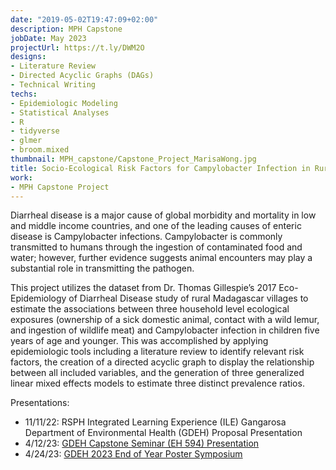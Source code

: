 ```yaml
---
date: "2019-05-02T19:47:09+02:00"
description: MPH Capstone
jobDate: May 2023
projectUrl: https://t.ly/DWM2O
designs:
- Literature Review
- Directed Acyclic Graphs (DAGs)
- Technical Writing
techs:
- Epidemiologic Modeling
- Statistical Analyses
- R 
- tidyverse
- glmer
- broom.mixed
thumbnail: MPH_capstone/Capstone_Project_MarisaWong.jpg
title: Socio-Ecological Risk Factors for Campylobacter Infection in Rural Malagasy Children
work:
- MPH Capstone Project
---
```


Diarrheal disease is a major cause of global morbidity and mortality in low and middle income countries, and one of the leading causes of enteric disease is Campylobacter infections. Campylobacter is commonly transmitted to humans through the ingestion of contaminated food and water; however, further evidence suggests animal encounters may play a substantial role in transmitting the pathogen. 

This project utilizes the dataset from Dr. Thomas Gillespie’s 2017 Eco-Epidemiology of Diarrheal Disease study of rural Madagascar villages to estimate the associations between three household level ecological exposures (ownership of a sick domestic animal, contact with a wild lemur, and ingestion of wildlife meat) and Campylobacter infection in children five years of age and younger. This was accomplished by applying epidemiologic tools including a literature review to identify relevant risk factors, the creation of a directed acyclic graph to display the relationship between all included variables, and the generation of three generalized linear mixed effects models to estimate three distinct prevalence ratios.

Presentations:
- 11/11/22: RSPH Integrated Learning Experience (ILE) Gangarosa Department of Environmental Health (GDEH) Proposal Presentation
- 4/12/23: [GDEH Capstone Seminar (EH 594) Presentation]( https://github.com/marisadyw/MarisaWong-Portfolio/blob/main/Project%20Documents/Capstone_Final_Presentation_Marisa%20Wong.pdf)
- 4/24/23: [GDEH 2023 End of Year Poster Symposium](https://github.com/marisadyw/MarisaWong-Portfolio/blob/main/Project%20Documents/Capstone_Poster_Marisa%20Wong.pdf)